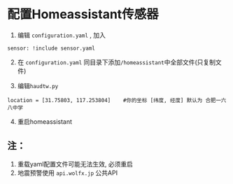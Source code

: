 # 配置Homeassistant传感器

1) 编辑 `configuration.yaml` , 加入
```
sensor: !include sensor.yaml
```

2) 在 `configuration.yaml` 同目录下添加`/homeassistant`中全部文件(只复制文件)

3) 编辑`haudtw.py`
```
location = [31.75803, 117.253804]    #你的坐标 [纬度, 经度] 默认为 合肥一六八中学
```

4) 重启homeassistant

## 注：
1) 重载yaml配置文件可能无法生效, 必须重启
2) 地震预警使用 `api.wolfx.jp` 公共API 
